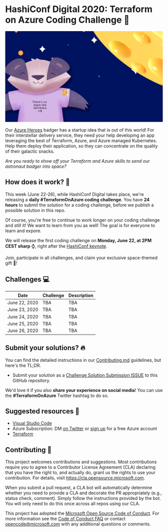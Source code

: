 # HashiConf Digital 2020: Terraform on Azure Coding Challenge 🚀

![Space Badger](assets/Badger-ToA.png)

Our [Azure Heroes](https://aka.ms/azure.heroes) badger has a startup idea that is out of this world! For their interstellar delivery service, they need your help developing an app leveraging the best of Terraform, Azure, and Azure managed Kubernetes. Help them deploy their application, so they can concentrate on the quality of their galactic snacks.

*Are you ready to show off your Terraform and Azure skills to send our astronaut badger into space?*


## How does it work? 🧰

This week (June 22-26), while HashiConf Digital takes place, we're releasing a **daily #TerraformOnAzure coding challenge**. You have **24 hours** to submit the solution for a coding challenge, before we publish a possible solution in this repo.

Of course, you're free to continue to work longer on your coding challenge and still it! We want to learn from you as well! The goal is for everyone to learn and expore.

We will release the first coding challenge on **Monday, June 22, at 2PM CEST sharp** ⌚, right after the [HashiConf keynote](https://hashiconf.com/digital-june/).

Join, participate in all challenges, and claim your exclusive space-themed gift 🎁!


## Challenges 💻

| Date | Challenge | Description |
| ---- | --------- | ----------- |
| June 22, 2020 | TBA | TBA |
| June 23, 2020 | TBA | TBA |
| June 24, 2020 | TBA | TBA |
| June 25, 2020 | TBA | TBA |
| June 26, 2020 | TBA | TBA |


## Submit your solutions? 🔥

You can find the detailed instructions in our [Contributing.md](Contributing.md) guidelines, but here's the TL;DR.

* Submit your solution as a [Challenge Solution Submission ISSUE](https://github.com/Terraform-On-Azure-Workshop/terraform-azure-hashiconf2020/issues/new/choose) to this GitHub repository.

We'd love it if you also **share your experience on social media**! You can use the **#TerraformOnAzure** Twitter hashtag to do so.


## Suggested resources 🚀

* [Visual Studio Code](https://code.visualstudio.com)
* Azure Subscription: DM [on Twitter](https://twitter.com/msdev_nl) or [sign up](https://azure.microsoft.com/en-us/free/) for a free Azure account
* [Terraform](https://www.terraform.io/)

## Contributing 🚩

This project welcomes contributions and suggestions. Most contributions require you to agree to a Contributor License Agreement (CLA) declaring that you have the right to, and actually do, grant us the rights to use your contribution. For details, visit https://cla.opensource.microsoft.com.

When you submit a pull request, a CLA bot will automatically determine whether you need to provide a CLA and decorate the PR appropriately (e.g., status check, comment). Simply follow the instructions provided by the bot. You will only need to do this once across all repos using our CLA.

This project has adopted the [Microsoft Open Source Code of Conduct](https://opensource.microsoft.com/codeofconduct/). For more information see the [Code of Conduct FAQ](https://opensource.microsoft.com/codeofconduct/faq/) or contact [opencode@microsoft.com](mailto:opencode@microsoft.com) with any additional questions or comments.
